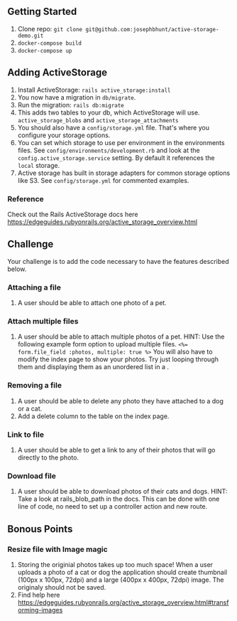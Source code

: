 ## Getting Started
1. Clone repo: `git clone git@github.com:josephbhunt/active-storage-demo.git`
2. `docker-compose build`
3. `docker-compose up`

## Adding ActiveStorage
1. Install ActiveStorage: `rails active_storage:install`
2. You now have a migration in `db/migrate`.
3. Run the migration: `rails db:migrate`
4. This adds two tables to your db, which ActiveStorage will use. `active_storage_blobs` and `active_storage_attachments`
5. You should also have a `config/storage.yml` file. That's where you configure your storage options.
6. You can set which storage to use per environment in the environments files. See `config/environments/development.rb` and look at the `config.active_storage.service` setting. By default it references the `local` storage.
7. Active storage has built in storage adapters for common storage options like S3. See `config/storage.yml` for commented examples.

### Reference
Check out the Rails ActiveStorage docs here https://edgeguides.rubyonrails.org/active_storage_overview.html

## Challenge
Your challenge is to add the code necessary to have the features described below.

### Attaching a file
1. A user should be able to attach one photo of a pet.

### Attach multiple files
1. A user should be able to attach multiple photos of a pet.
HINT: Use the following example form option to upload multiple files.
`<%= form.file_field :photos, multiple: true %>`
You will also have to modify the index page to show your photos. Try just looping through them and displaying them as an unordered list in a <td></td>.

### Removing a file
1. A user should be able to delete any photo they have attached to a dog or a cat.
2. Add a delete column to the table on the index page.

### Link to file
1. A user should be able to get a link to any of their photos that will go directly to the photo.

### Download file
1. A user should be able to download photos of their cats and dogs.
HINT: Take a look at rails_blob_path in the docs. This can be done with one line of code, no need to set up a controller action and new route.

## Bonous Points
### Resize file with Image magic
1. Storing the originial photos takes up too much space! When a user uploads a photo of a cat or dog the application should create thumbnail (100px x 100px, 72dpi) and a large (400px x 400px, 72dpi) image. The originaly should not be saved.
2. Find help here https://edgeguides.rubyonrails.org/active_storage_overview.html#transforming-images
